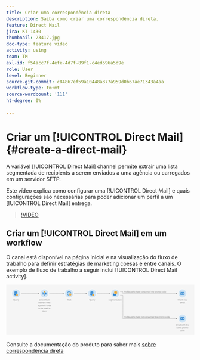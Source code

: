 ```yaml
---
title: Criar uma correspondência direta
description: Saiba como criar uma correspondência direta.
feature: Direct Mail
jira: KT-1430
thumbnail: 23417.jpg
doc-type: feature video
activity: using
team: TM
exl-id: f54acc7f-4efe-4d7f-89f1-c4ed596a5d9e
role: User
level: Beginner
source-git-commit: c84867ef59a10448a377a959d0b67ae71343a4aa
workflow-type: tm+mt
source-wordcount: '111'
ht-degree: 0%

---
```


# Criar um [!UICONTROL Direct Mail] {#create-a-direct-mail}

A variável [!UICONTROL Direct Mail] channel permite extrair uma lista segmentada de recipients a serem enviados a uma agência ou carregados em um servidor SFTP.

Este vídeo explica como configurar uma [!UICONTROL Direct Mail] e quais configurações são necessárias para poder adicionar um perfil a um [!UICONTROL Direct Mail] entrega.

>[!VIDEO](https://video.tv.adobe.com/v/23417?quality=12&learn=on)

## Criar um [!UICONTROL Direct Mail] em um workflow

O canal está disponível na página inicial e na visualização do fluxo de trabalho para definir estratégias de marketing coesas e entre canais. O exemplo de fluxo de trabalho a seguir inclui [!UICONTROL Direct Mail activity].

![Imagem do fluxo de trabalho](/help/assets/direct_mail_examplewf.png)

Consulte a documentação do produto para saber mais [sobre correspondência direta](https://experienceleague.adobe.com/docs/campaign-standard/using/communication-channels/direct-mail/about-direct-mail.html)
